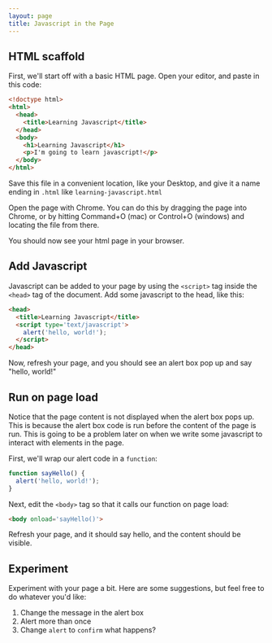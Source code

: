 ```yaml
---
layout: page
title: Javascript in the Page
---
```


## HTML scaffold

First, we'll start off with a basic HTML page. Open your editor, and paste in this code:

```html
<!doctype html>
<html>
  <head>
    <title>Learning Javascript</title>
  </head>
  <body>
    <h1>Learning Javascript</h1>
    <p>I'm going to learn javascript!</p>
  </body>
</html>
```

Save this file in a convenient location, like your Desktop, and give it a name ending in `.html` like `learning-javascript.html`

Open the page with Chrome. You can do this by dragging the page into Chrome, or by hitting Command+O (mac) or Control+O (windows) and locating the file from there.

You should now see your html page in your browser.

## Add Javascript

Javascript can be added to your page by using the `<script>` tag inside the `<head>` tag of the document. Add some javascript to the head, like this:

```html
<head>
  <title>Learning Javascript</title>
  <script type='text/javascript'>
    alert('hello, world!');
  </script>
</head>
```

Now, refresh your page, and you should see an alert box pop up and say "hello, world!"

## Run on page load

Notice that the page content is not displayed when the alert box pops up. This is because the alert box code is run before the content of the page is run. This is going to be a problem later on when we write some javascript to interact with elements in the page.

First, we'll wrap our alert code in a `function`:

```javascript
function sayHello() {
  alert('hello, world!');
}
```

Next, edit the `<body>` tag so that it calls our function on page load:

```html
<body onload='sayHello()'>
```

Refresh your page, and it should say hello, and the content should be visible.

## Experiment

Experiment with your page a bit. Here are some suggestions, but feel free to do whatever you'd like:

1. Change the message in the alert box
1. Alert more than once
1. Change `alert` to `confirm` what happens?

